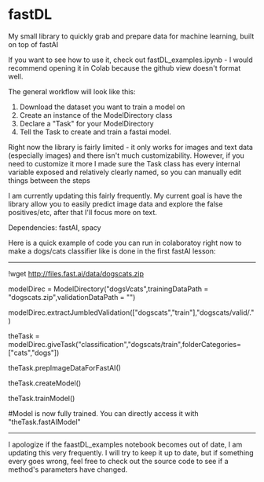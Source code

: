# fastDL
My small library to quickly grab and prepare data for machine learning, built on top of fastAI

If you want to see how to use it, check out fastDL_examples.ipynb - I would recommend opening it in Colab because the github view doesn't format well.

The general workflow will look like this:
1) Download the dataset you want to train a model on
2) Create an instance of the ModelDirectory class
3) Declare a "Task" for your ModelDirectory
4) Tell the Task to create and train a fastai model.

Right now the library is fairly limited - it only works for images and text data (especially images) and there isn't much customizability.  However, if you need to customize it more I made sure the Task class has every internal variable exposed and relatively clearly named, so you can manually edit things between the steps

I am currently updating this fairly frequently.  My current goal is have the library allow you to easily predict image data and explore the false positives/etc, after that I'll focus more on text.

Dependencies: fastAI, spacy

Here is a quick example of code you can run in colaboratoy right now to make a dogs/cats classifier like is done in the first fastAI lesson:

----

!wget http://files.fast.ai/data/dogscats.zip

modelDirec = ModelDirectory("dogsVcats",trainingDataPath = "dogscats.zip",validationDataPath = "")

modelDirec.extractJumbledValidation(["dogscats","train"],"dogscats/valid/.")

theTask = modelDirec.giveTask("classification","dogscats/train",folderCategories=["cats","dogs"])

theTask.prepImageDataForFastAI()

theTask.createModel()

theTask.trainModel()

#Model is now fully trained.  You can directly access it with "theTask.fastAIModel"

-----

I apologize if the faastDL_examples notebook becomes out of date, I am updating this very frequently.  I will try to keep it up to date, but if something every goes wrong, feel free to check out the source code to see if a method's parameters have changed.
